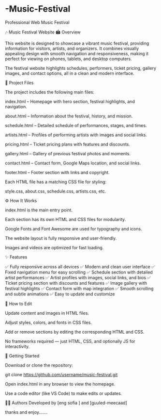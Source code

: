 # -Music-Festival
Professional Web Music Festival

🎶 Music Festival Website
🏟 Overview

This website is designed to showcase a vibrant music festival, providing information for visitors, artists, and organizers. It combines visually appealing design with smooth navigation and responsiveness, making it perfect for viewing on phones, tablets, and desktop computers.

The festival website highlights schedules, performers, ticket pricing, gallery images, and contact options, all in a clean and modern interface.

📁 Project Files

The project includes the following main files:

index.html – Homepage with hero section, festival highlights, and navigation.

about.html – Information about the festival, history, and mission.

schedule.html – Detailed schedule of performances, stages, and times.

artists.html – Profiles of performing artists with images and social links.

pricing.html – Ticket pricing plans with features and discounts.

gallery.html – Gallery of previous festival photos and moments.

contact.html – Contact form, Google Maps location, and social links.

footer.html – Footer section with links and copyright.

Each HTML file has a matching CSS file for styling:

style.css, about.css, schedule.css, artists.css, etc.

⚙️ How It Works

index.html is the main entry point.

Each section has its own HTML and CSS files for modularity.

Google Fonts and Font Awesome are used for typography and icons.

The website layout is fully responsive and user-friendly.

Images and videos are optimized for fast loading.

✨ Features

✅ Fully responsive across all devices
✅ Modern and clean user interface
✅ Fixed navigation menu for easy scrolling
✅ Schedule section with detailed artist performances
✅ Artist profiles with images, social links, and bios
✅ Ticket pricing section with discounts and features
✅ Image gallery with festival highlights
✅ Contact form with map integration
✅ Smooth scrolling and subtle animations
✅ Easy to update and customize

🎨 How to Edit

Update content and images in HTML files.

Adjust styles, colors, and fonts in CSS files.

Add or remove sections by editing the corresponding HTML and CSS.

No frameworks required — just HTML, CSS, and optionally JS for interactivity.

🚀 Getting Started

Download or clone the repository:

git clone https://github.com/username/music-festival.git


Open index.html in any browser to view the homepage.

Use a code editor (like VS Code) to make edits or updates.

👩‍💻 Authors
Developed by [eng sofia ] and [guuled-meecaad]

thanks and enjoy.......

  
